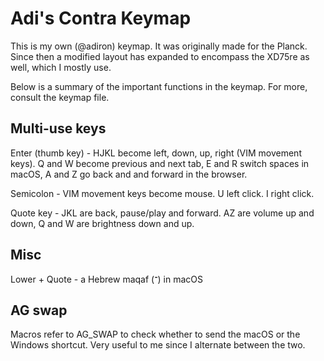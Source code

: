 # Adi's Contra Keymap

This is my own (@adiron) keymap. It was originally made for the Planck. Since then a modified layout has expanded to encompass the XD75re as well, which I mostly use.

Below is a summary of the important functions in the keymap. For more, consult the keymap file.

## Multi-use keys

Enter (thumb key) - HJKL become left, down, up, right (VIM movement keys). Q and W become previous and next tab, E and R switch spaces in macOS, A and Z go back and and forward in the browser.

Semicolon - VIM movement keys become mouse. U left click. I right click.

Quote key - JKL are back, pause/play and forward. AZ are volume up and down, Q and W are brightness down and up.

## Misc

Lower + Quote - a Hebrew maqaf (־) in macOS

## AG swap

Macros refer to AG_SWAP to check whether to send the macOS or the Windows shortcut. Very useful to me since I alternate between the two.
